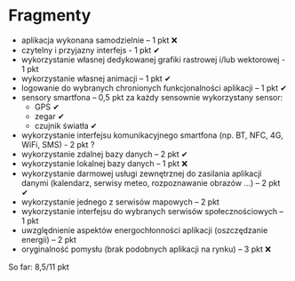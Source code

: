 # Fragmenty
* aplikacja wykonana samodzielnie – 1 pkt ❌
* czytelny i przyjazny interfejs - 1 pkt ✔
* wykorzystanie własnej dedykowanej grafiki rastrowej i/lub wektorowej - 1 pkt
* wykorzystanie własnej animacji – 1 pkt ✔
* logowanie do wybranych chronionych funkcjonalności aplikacji – 1 pkt ✔
* sensory smartfona – 0,5 pkt za każdy sensownie wykorzystany sensor:
  - GPS ✔
  - zegar ✔
  - czujnik światła ✔
* wykorzystanie interfejsu komunikacyjnego smartfona (np. BT, NFC, 4G, WiFi, SMS) - 2 pkt ?
* wykorzystanie zdalnej bazy danych – 2 pkt ✔
* wykorzystanie lokalnej bazy danych – 1 pkt ❌
* wykorzystanie darmowej usługi zewnętrznej do zasilania aplikacji danymi (kalendarz, serwisy
meteo, rozpoznawanie obrazów ...) – 2 pkt ✔
* wykorzystanie jednego z serwisów mapowych – 2 pkt
* wykorzystanie interfejsu do wybranych serwisów społecznościowych – 1 pkt
* uwzględnienie aspektów energochłonności aplikacji (oszczędzanie energii) – 2 pkt
* oryginalność pomysłu (brak podobnych aplikacji na rynku) – 3 pkt ❌

So far: 8,5/11 pkt
